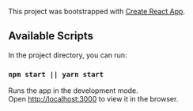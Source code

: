This project was bootstrapped with [Create React App](https://github.com/facebook/create-react-app).

## Available Scripts

In the project directory, you can run:

### `npm start || yarn start`

Runs the app in the development mode.<br>
Open [http://localhost:3000](http://localhost:3000) to view it in the browser.
